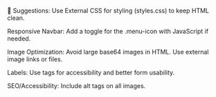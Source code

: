 🔧 Suggestions:
Use External CSS for styling (styles.css) to keep HTML clean.

Responsive Navbar: Add a toggle for the .menu-icon with JavaScript if needed.

Image Optimization: Avoid large base64 images in HTML. Use external image links or files.

Labels: Use <label> tags for accessibility and better form usability.

SEO/Accessibility: Include alt tags on all images.